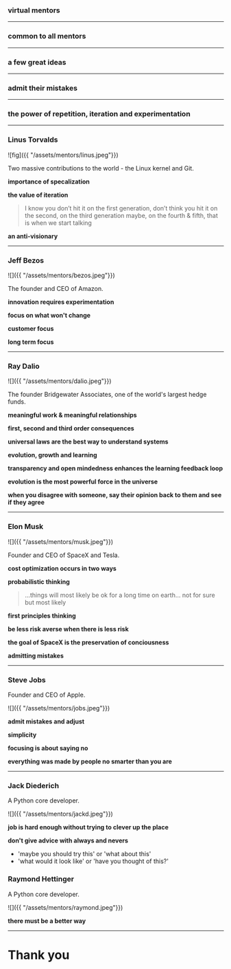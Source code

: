 ### virtual mentors

---

### common to all mentors

---

### a few great ideas 

---

### admit their mistakes

---

### the power of repetition, iteration and experimentation

---

### Linus Torvalds

![fig]({{ "/assets/mentors/linus.jpeg"}}) 

Two massive contributions to the world - the Linux kernel and Git. 

**importance of specalization** 

**the value of iteration**
> I know you don’t hit it on the first generation, don’t think you hit it on the second, on the third generation maybe, on the fourth & fifth, that is when we start talking       

**an anti-visionary**

---

### Jeff Bezos

![]({{ "/assets/mentors/bezos.jpeg"}}) 

The founder and CEO of Amazon.

**innovation requires experimentation**

**focus on what won't change**

**customer focus**

**long term focus**

---

### Ray Dalio

![]({{ "/assets/mentors/dalio.jpeg"}}) 

The founder Bridgewater Associates, one of the world's largest hedge funds.

**meaningful work & meaningful relationships**

**first, second and third order consequences**

**universal laws are the best way to understand systems**

**evolution, growth and learning**

**transparency and open mindedness enhances the learning feedback loop**

**evolution is the most powerful force in the universe**

**when you disagree with someone, say their opinion back to them and see if they agree**

---

### Elon Musk

![]({{ "/assets/mentors/musk.jpeg"}}) 

Founder and CEO of SpaceX and Tesla.

**cost optimization occurs in two ways**

**probabilistic thinking**
> ...things will most likely be ok for a long time on earth... not for sure but most likely

**first principles thinking**

**be less risk averse when there is less risk**

**the goal of SpaceX is the preservation of conciousness**

**admitting mistakes**

---

### Steve Jobs

Founder and CEO of Apple.

![]({{ "/assets/mentors/jobs.jpeg"}}) 

**admit mistakes and adjust**

**simplicity**

**focusing is about saying no**

**everything was made by people no smarter than you are**

---

### Jack Diederich

A Python core developer.

![]({{ "/assets/mentors/jackd.jpeg"}}) 

**job is hard enough without trying to clever up the place**

**don't give advice with always and nevers**
- 'maybe you should try this' or 'what about this'
- 'what would it look like' or 'have you thought of this?'

### Raymond Hettinger
A Python core developer.

![]({{ "/assets/mentors/raymond.jpeg"}}) 

**there must be a better way**

---

# Thank you
